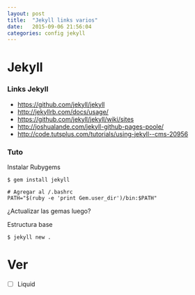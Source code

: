 ```yaml
---
layout: post
title:  "Jekyll links varios"
date:   2015-09-06 21:56:04
categories: config jekyll
---
```

# Jekyll

### Links Jekyll

+ https://github.com/jekyll/jekyll
+ http://jekyllrb.com/docs/usage/
+ https://github.com/jekyll/jekyll/wiki/sites
+ http://joshualande.com/jekyll-github-pages-poole/
+ http://code.tutsplus.com/tutorials/using-jekyll--cms-20956

### Tuto

Instalar Rubygems
```
$ gem install jekyll

# Agregar al /.bashrc
PATH="$(ruby -e 'print Gem.user_dir')/bin:$PATH"
```

¿Actualizar las gemas luego?

Estructura base
```
$ jekyll new .
```

# Ver
- [ ] Liquid

